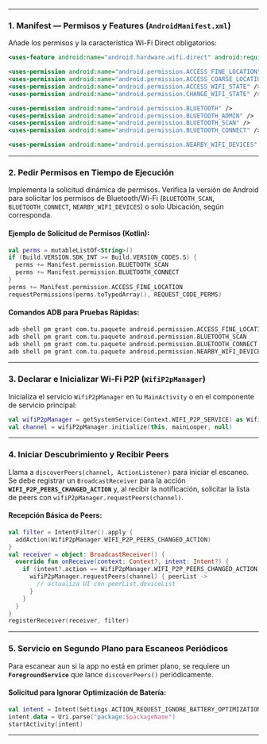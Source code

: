 

-----

### 1\. Manifest — Permisos y Features (`AndroidManifest.xml`)

Añade los permisos y la característica Wi-Fi Direct obligatorios:

```xml
<uses-feature android:name="android.hardware.wifi.direct" android:required="false" />

<uses-permission android:name="android.permission.ACCESS_FINE_LOCATION" />
<uses-permission android:name="android.permission.ACCESS_COARSE_LOCATION" />
<uses-permission android:name="android.permission.ACCESS_WIFI_STATE" />
<uses-permission android:name="android.permission.CHANGE_WIFI_STATE" />

<uses-permission android:name="android.permission.BLUETOOTH" />
<uses-permission android:name="android.permission.BLUETOOTH_ADMIN" />
<uses-permission android:name="android.permission.BLUETOOTH_SCAN" />
<uses-permission android:name="android.permission.BLUETOOTH_CONNECT" />

<uses-permission android:name="android.permission.NEARBY_WIFI_DEVICES" />
```

-----

### 2\. Pedir Permisos en Tiempo de Ejecución

Implementa la solicitud dinámica de permisos. Verifica la versión de Android para solicitar los permisos de Bluetooth/Wi-Fi (`BLUETOOTH_SCAN`, `BLUETOOTH_CONNECT`, `NEARBY_WIFI_DEVICES`) o solo Ubicación, según corresponda.

#### Ejemplo de Solicitud de Permisos (Kotlin):

```kotlin
val perms = mutableListOf<String>()
if (Build.VERSION.SDK_INT >= Build.VERSION_CODES.S) {
  perms += Manifest.permission.BLUETOOTH_SCAN
  perms += Manifest.permission.BLUETOOTH_CONNECT
}
perms += Manifest.permission.ACCESS_FINE_LOCATION
requestPermissions(perms.toTypedArray(), REQUEST_CODE_PERMS)
```

#### Comandos ADB para Pruebas Rápidas:

```bash
adb shell pm grant com.tu.paquete android.permission.ACCESS_FINE_LOCATION
adb shell pm grant com.tu.paquete android.permission.BLUETOOTH_SCAN
adb shell pm grant com.tu.paquete android.permission.BLUETOOTH_CONNECT
adb shell pm grant com.tu.paquete android.permission.NEARBY_WIFI_DEVICES
```

-----

### 3\. Declarar e Inicializar Wi-Fi P2P (`WifiP2pManager`)

Inicializa el servicio `WifiP2pManager` en tu `MainActivity` o en el componente de servicio principal:

```kotlin
val wifiP2pManager = getSystemService(Context.WIFI_P2P_SERVICE) as WifiP2pManager
val channel = wifiP2pManager.initialize(this, mainLooper, null)
```

-----

### 4\. Iniciar Descubrimiento y Recibir Peers

Llama a `discoverPeers(channel, ActionListener)` para iniciar el escaneo. Se debe registrar un `BroadcastReceiver` para la acción **`WIFI_P2P_PEERS_CHANGED_ACTION`** y, al recibir la notificación, solicitar la lista de peers con `wifiP2pManager.requestPeers(channel)`.

#### Recepción Básica de Peers:

```kotlin
val filter = IntentFilter().apply {
  addAction(WifiP2pManager.WIFI_P2P_PEERS_CHANGED_ACTION)
}
val receiver = object: BroadcastReceiver() {
  override fun onReceive(context: Context?, intent: Intent?) {
    if (intent?.action == WifiP2pManager.WIFI_P2P_PEERS_CHANGED_ACTION) {
      wifiP2pManager.requestPeers(channel) { peerList ->
        // actualiza UI con peerList.deviceList
      }
    }
  }
}
registerReceiver(receiver, filter)
```

-----

### 5\. Servicio en Segundo Plano para Escaneos Periódicos

Para escanear aun si la app no está en primer plano, se requiere un **`ForegroundService`** que lance `discoverPeers()` periódicamente.

#### Solicitud para Ignorar Optimización de Batería:

```kotlin
val intent = Intent(Settings.ACTION_REQUEST_IGNORE_BATTERY_OPTIMIZATIONS)
intent.data = Uri.parse("package:$packageName")
startActivity(intent)
```

-----
